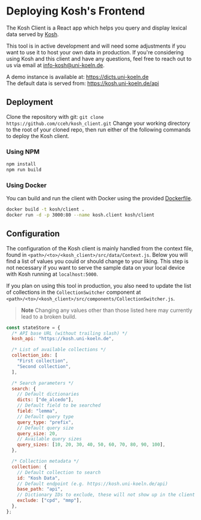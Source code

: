 # Deploying Kosh's Frontend

The Kosh Client is a React app which helps you query and display lexical data served by [Kosh](https://kosh.uni-koeln.de).

This tool is in active development and will need some adjustments if you want to use it to host your own data in production.
If you're considering using Kosh and this client and have any questions, feel free to reach out to us via email at [info-kosh@uni-koeln.de](mailto:info-kosh@uni-koeln.de).

A demo instance is available at: <https://dicts.uni-koeln.de>  
The default data is served from: <https://kosh.uni-koeln.de/api>

## Deployment

Clone the repository with git: `git clone https://github.com/cceh/kosh_client.git`
Change your working directory to the root of your cloned repo, then run either of the following commands to deploy the Kosh client.

### Using NPM
```sh
npm install
npm run build
```

### Using Docker
You can build and run the client with Docker using the provided [Dockerfile](./Dockerfile).
```sh
docker build -t kosh/client .
docker run -d -p 3000:80 --name kosh.client kosh/client
```

## Configuration
The configuration of the Kosh client is mainly handled from the context file, found in `<path>/<to>/<kosh_client>/src/data/Context.js`. Below you will find a list of values you could or should change to your liking. This step is not necessary if you want to serve the sample data on your local device with Kosh running at `localhost:5000`.

If you plan on using this tool in production, you also need to update the list of collections in the `CollectionSwitcher` component at `<path>/<to>/<kosh_client>/src/components/CollectionSwitcher.js`.

> **Note**
> Changing any values other than those listed here may currently lead to a broken build.

```js
const stateStore = {
  /* API base URL (without trailing slash) */
  kosh_api: "https://kosh.uni-koeln.de",

  /* List of available collections */
  collection_ids: [
    "First collection",
    "Second collection",
  ],

  /* Search parameters */
  search: {
    // Default dictionaries
    dicts: ["de_alcedo"],
    // Default field to be searched
    field: "lemma",
    // Default query type
    query_type: "prefix",
    // Default query size
    query_size: 20,
    // Available query sizes
    query_sizes: [10, 20, 30, 40, 50, 60, 70, 80, 90, 100],
  },

  /* Collection metadata */
  collection: {
    // Default collection to search
    id: "Kosh Data",
    // Default endpoint (e.g. https://kosh.uni-koeln.de/api)
    base_path: "api",
    // Dictionary IDs to exclude, these will not show up in the client
    exclude: ["cpd", "mmp"],
  },
};
```

